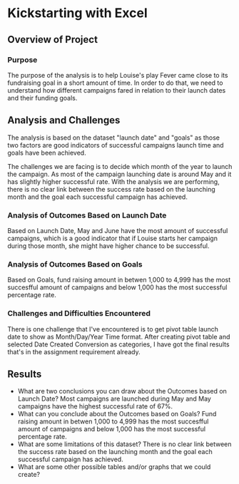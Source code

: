 # Kickstarting with Excel

## Overview of Project

### Purpose
The purpose of the analysis is to help Louise's play Fever came close to its fundraising goal in a short amount of time. In order to do that, we need to understand how different campaigns fared in relation to their launch dates and their funding goals. 
## Analysis and Challenges
The analysis is based on the dataset "launch date" and "goals" as those two factors are good indicators of successful campaigns launch time and goals have been achieved.

The challenges we are facing is to decide which month of the year to launch the campaign. As most of the campaign launching date is around May and it has slightly higher successful rate. With the analysis we are performing, there is no clear link between the success rate based on the launching month and the goal each successful campaign has achieved.
### Analysis of Outcomes Based on Launch Date
Based on Launch Date, May and June have the most amount of successful campaigns, which is a good indicator that if Louise starts her campaign during those month, she might have higher chance to be successful.
### Analysis of Outcomes Based on Goals
Based on Goals, fund raising amount in betwen 1,000 to 4,999 has the most succesfful amount of campaigns and below 1,000 has the most successful percentage rate.
### Challenges and Difficulties Encountered
There is one challenge that I've encountered is to get pivot table launch date to show as Month/Day/Year Time format. After creating pivot table and selected Date Created Conversion as categories, I have got the final results that's in the assignment requirement already.
## Results

- What are two conclusions you can draw about the Outcomes based on Launch Date?
Most campaigns are launched during May and May campaigns have the highest successful rate of 67%.
- What can you conclude about the Outcomes based on Goals?
Fund raising amount in betwen 1,000 to 4,999 has the most succesfful amount of campaigns and below 1,000 has the most successful percentage rate.
- What are some limitations of this dataset?
There is no clear link between the success rate based on the launching month and the goal each successful campaign has achieved. 
- What are some other possible tables and/or graphs that we could create?
